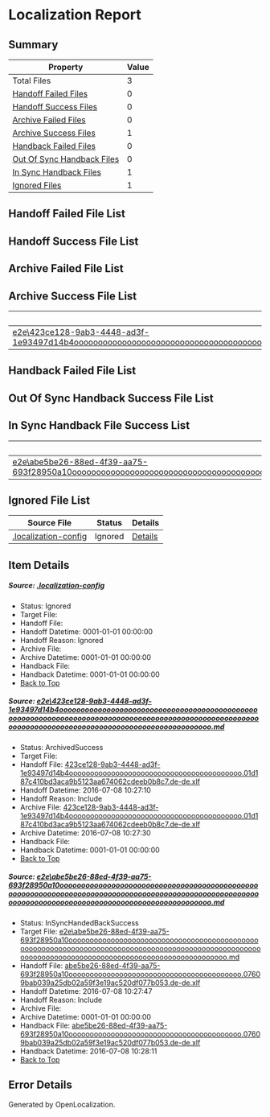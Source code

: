# <a name='report-top'></a> Localization Report

## Summary
 Property | Value 
 -------- | ----- 
 Total Files | 3
[ Handoff Failed Files ](#handoff-failed-list)| 0
[ Handoff Success Files ](#handoff-success-list)| 0
[ Archive Failed Files ](#archive-failed-list)| 0
[ Archive Success Files ](#archive-success-list)| 1
[ Handback Failed Files ](#handback-failed-list)| 0
[ Out Of Sync Handback Files ](#outofsync-handback-success-list)| 0
[ In Sync Handback Files ](#insync-handback-success-list)| 1
[ Ignored Files ](#ignored-list)| 1

## <a name='handoff-failed-list'></a> Handoff Failed File List

## <a name='handoff-success-list'></a> Handoff Success File List

## <a name='archive-failed-list'></a> Archive Failed File List

## <a name='archive-success-list'></a> Archive Success File List
 Source File | Status | Details 
 ----------- | ------ | ------- 
 [e2e\423ce128-9ab3-4448-ad3f-1e93497d14b4ooooooooooooooooooooooooooooooooooooooooooooooooooooooooooooooooooooooooooooooooooooooooooooooooooooooooooooooooooooooooooooooooooooooooooooooooooooooo.md](https://github.com/OpenLocalizationTestOrg/oltest/blob/c201e1f5c401765822b6ff63a977c38b90b834a1/e2e/423ce128-9ab3-4448-ad3f-1e93497d14b4ooooooooooooooooooooooooooooooooooooooooooooooooooooooooooooooooooooooooooooooooooooooooooooooooooooooooooooooooooooooooooooooooooooooooooooooooooooooo.md) | ArchivedSuccess | [Details](#d151a209e73fce10104971596d14772359fcc6a91)

## <a name='handback-failed-list'></a> Handback Failed File List

## <a name='outofsync-handback-success-list'></a> Out Of Sync Handback Success File List

## <a name='insync-handback-success-list'></a> In Sync Handback File Success List
 Source File | Status | Details 
 ----------- | ------ | ------- 
 [e2e\abe5be26-88ed-4f39-aa75-693f28950a10ooooooooooooooooooooooooooooooooooooooooooooooooooooooooooooooooooooooooooooooooooooooooooooooooooooooooooooooooooooooooooooooooooooooooooooooooooooooo.md](https://github.com/OpenLocalizationTestOrg/oltest/blob/f2343dfc8dbc681517bb170f9708d163b2a20de6/e2e/abe5be26-88ed-4f39-aa75-693f28950a10ooooooooooooooooooooooooooooooooooooooooooooooooooooooooooooooooooooooooooooooooooooooooooooooooooooooooooooooooooooooooooooooooooooooooooooooooooooooo.md) | InSyncHandedBackSuccess | [Details](#5c18f96683179fa1755bcbc97527d3c505790d972)

## <a name='ignored-list'></a> Ignored File List
 Source File | Status | Details 
 ----------- | ------ | ------- 
 [.localization-config](https://github.com/OpenLocalizationTestOrg/oltest/blob/f2343dfc8dbc681517bb170f9708d163b2a20de6/.localization-config) | Ignored | [Details](#3d4f252ac210baf56311d7e97dcc2db10974dbd20)

## Item Details
##### <a name='3d4f252ac210baf56311d7e97dcc2db10974dbd20'></a> Source: [.localization-config](https://github.com/OpenLocalizationTestOrg/oltest/blob/f2343dfc8dbc681517bb170f9708d163b2a20de6/.localization-config)
* Status: Ignored
* Target File: 
* Handoff File: 
* Handoff Datetime: 0001-01-01 00:00:00
* Handoff Reason: Ignored
* Archive File: 
* Archive Datetime: 0001-01-01 00:00:00
* Handback File: 
* Handback Datetime: 0001-01-01 00:00:00
* [Back to Top](#report-top)

##### <a name='d151a209e73fce10104971596d14772359fcc6a91'></a> Source: [e2e\423ce128-9ab3-4448-ad3f-1e93497d14b4ooooooooooooooooooooooooooooooooooooooooooooooooooooooooooooooooooooooooooooooooooooooooooooooooooooooooooooooooooooooooooooooooooooooooooooooooooooooo.md](https://github.com/OpenLocalizationTestOrg/oltest/blob/c201e1f5c401765822b6ff63a977c38b90b834a1/e2e/423ce128-9ab3-4448-ad3f-1e93497d14b4ooooooooooooooooooooooooooooooooooooooooooooooooooooooooooooooooooooooooooooooooooooooooooooooooooooooooooooooooooooooooooooooooooooooooooooooooooooooo.md)
* Status: ArchivedSuccess
* Target File: 
* Handoff File: [423ce128-9ab3-4448-ad3f-1e93497d14b4ooooooooooooooooooooooooooooooooooooooooo.01d187c410bd3aca9b5123aa674062cdeeb0b8c7.de-de.xlf](https://github.com/OpenLocalizationTestOrg/olhandoff-e2e/blob/6d498546db36d61000a2ee6947c4b1bdd54c7d06/ol-handoff/OpenLocalizationTestOrg/oltest-dede-fly/ci/ht/423ce128-9ab3-4448-ad3f-1e93497d14b4ooooooooooooooooooooooooooooooooooooooooo.01d187c410bd3aca9b5123aa674062cdeeb0b8c7.de-de.xlf)
* Handoff Datetime: 2016-07-08 10:27:10
* Handoff Reason: Include
* Archive File: [423ce128-9ab3-4448-ad3f-1e93497d14b4ooooooooooooooooooooooooooooooooooooooooo.01d187c410bd3aca9b5123aa674062cdeeb0b8c7.de-de.xlf](https://github.com/OpenLocalizationTestOrg/olhandoff-e2e/blob/3725647be002109418ec623de5fab7070fd7b318/ol-archive/OpenLocalizationTestOrg/oltest-dede-fly/ci/ht/423ce128-9ab3-4448-ad3f-1e93497d14b4ooooooooooooooooooooooooooooooooooooooooo.01d187c410bd3aca9b5123aa674062cdeeb0b8c7.de-de.xlf)
* Archive Datetime: 2016-07-08 10:27:30
* Handback File: 
* Handback Datetime: 0001-01-01 00:00:00
* [Back to Top](#report-top)

##### <a name='5c18f96683179fa1755bcbc97527d3c505790d972'></a> Source: [e2e\abe5be26-88ed-4f39-aa75-693f28950a10ooooooooooooooooooooooooooooooooooooooooooooooooooooooooooooooooooooooooooooooooooooooooooooooooooooooooooooooooooooooooooooooooooooooooooooooooooooooo.md](https://github.com/OpenLocalizationTestOrg/oltest/blob/f2343dfc8dbc681517bb170f9708d163b2a20de6/e2e/abe5be26-88ed-4f39-aa75-693f28950a10ooooooooooooooooooooooooooooooooooooooooooooooooooooooooooooooooooooooooooooooooooooooooooooooooooooooooooooooooooooooooooooooooooooooooooooooooooooooo.md)
* Status: InSyncHandedBackSuccess
* Target File: [e2e\abe5be26-88ed-4f39-aa75-693f28950a10ooooooooooooooooooooooooooooooooooooooooooooooooooooooooooooooooooooooooooooooooooooooooooooooooooooooooooooooooooooooooooooooooooooooooooooooooooooooo.md](https://github.com/OpenLocalizationTestOrg/oltest-dede-fly/blob/64e4d47d73d24e395e13c0c21c1692c9040d978b/e2e/abe5be26-88ed-4f39-aa75-693f28950a10ooooooooooooooooooooooooooooooooooooooooooooooooooooooooooooooooooooooooooooooooooooooooooooooooooooooooooooooooooooooooooooooooooooooooooooooooooooooo.md)
* Handoff File: [abe5be26-88ed-4f39-aa75-693f28950a10ooooooooooooooooooooooooooooooooooooooooo.07609bab039a25db02a59f3e19ac520df077b053.de-de.xlf](https://github.com/OpenLocalizationTestOrg/olhandoff-e2e/blob/0de16f3fa64a36f903178919a64a7be5a858a1f4/ol-handoff/OpenLocalizationTestOrg/oltest-dede-fly/ci/ht/abe5be26-88ed-4f39-aa75-693f28950a10ooooooooooooooooooooooooooooooooooooooooo.07609bab039a25db02a59f3e19ac520df077b053.de-de.xlf)
* Handoff Datetime: 2016-07-08 10:27:47
* Handoff Reason: Include
* Archive File: 
* Archive Datetime: 0001-01-01 00:00:00
* Handback File: [abe5be26-88ed-4f39-aa75-693f28950a10ooooooooooooooooooooooooooooooooooooooooo.07609bab039a25db02a59f3e19ac520df077b053.de-de.xlf](https://github.com/OpenLocalizationTestOrg/olhandback-e2e/blob/5968b262a8a60c6e7876829eff6cc4baf9c5bfae/ol-handback/OpenLocalizationTestOrg/oltest-dede-fly/ci/ht/abe5be26-88ed-4f39-aa75-693f28950a10ooooooooooooooooooooooooooooooooooooooooo.07609bab039a25db02a59f3e19ac520df077b053.de-de.xlf)
* Handback Datetime: 2016-07-08 10:28:11
* [Back to Top](#report-top)


## Error Details

Generated by OpenLocalization.
